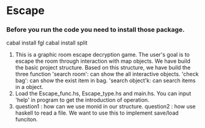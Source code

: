 # Escape

<!-- Instell the packages -->
<!-- It will take many times -->
### Before you run the code you need to install those package.
cabal install fgl
cabal install split

<!-- 1. A brief description of your project goals (you can take this from your project proposal), and your current progress toward achieving those goals.
     2. Instructions for how to run your project (e.g. which file to load in GHCi), including several example inputs, if applicable.
     3. In Milestone #1: a list of 2–4 design questions that you have about your project, that you would like to discuss during the workshop.-->

1. This is a graphic room escape decryption game. The user's goal is to escape the room through interaction with map objects.
   We have build the basic project structure. Based on this structure, we have build the three function 
   'search room': can show the all interactive objects. 
   'check bag': can show the exist item in bag.
   'search object'k: can search items in a object.
2. Load the Escape_func.hs, Escape_type.hs and main.hs. You can input 'help' in program to get the introduction of operation.
3. question1 : how can we use monid in our structure. 
   question2 : how use haskell to read a file. We want to use this to implement save/load funciton. 
   
 
